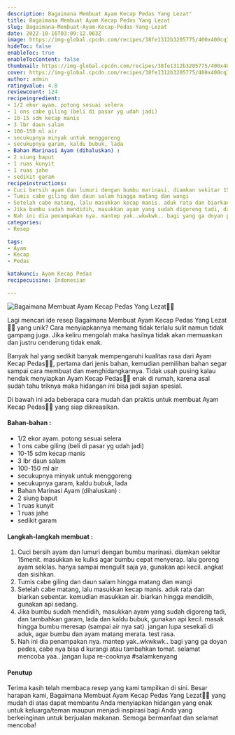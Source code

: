 ```yaml
---
description: Bagaimana Membuat Ayam Kecap Pedas Yang Lezat"
title: Bagaimana Membuat Ayam Kecap Pedas Yang Lezat
slug: Bagaimana-Membuat-Ayam-Kecap-Pedas-Yang-Lezat
date: 2022-10-16T03:09:12.063Z
image: https://img-global.cpcdn.com/recipes/38fe1312b3205775/400x400cq70/photo.jpg
hideToc: false
enableToc: true
enableTocContent: false
thumbnail: https://img-global.cpcdn.com/recipes/38fe1312b3205775/400x400cq70/photo.jpg
cover: https://img-global.cpcdn.com/recipes/38fe1312b3205775/400x400cq70/photo.jpg
author: admin
ratingvalue: 4.8
reviewcount: 124
recipeingredient:
- 1/2 ekor ayam. potong sesuai selera
- 1 ons cabe giling (beli di pasar yg udah jadi)
- 10-15 sdm kecap manis
- 3 lbr daun salam
- 100-150 ml air
- secukupnya minyak untuk menggoreng
- secukupnya garam, kaldu bubuk, lada
- Bahan Marinasi Ayam (dihaluskan) :
- 2 siung baput
- 1 ruas kunyit
- 1 ruas jahe
- sedikit garam
recipeinstructions:
- Cuci bersih ayam dan lumuri dengan bumbu marinasi. diamkan sekitar 15menit. masukkan ke kulks agar bumbu cepat menyerap. lalu goreng ayam sekilas. hanya sampai mengulit saja ya, gunakan api kecil. angkat dan sisihkan.
- Tumis cabe giling dan daun salam hingga matang dan wangi
- Setelah cabe matang, lalu masukkan kecap manis. aduk rata dan biarkan sebentar. kemudian masukkan air. biarkan hingga mendidih, gunakan api sedang.
- Jika bumbu sudah mendidih, masukkan ayam yang sudah digoreng tadi, dan tambahkan garam, lada dan kaldu bubuk, gunakan api kecil. masak hingga bumbu meresap (sampai air nya sat). jangan lupa sesekali di aduk, agar bumbu dan ayam matang merata. test rasa.
- Nah ini dia penampakan nya. mantep yak..wkwkwk.. bagi yang ga doyan pedes, cabe nya bisa d kurangi atau tambahkan tomat. selamat mencoba yaa.. jangan lupa re-cooknya #salamkenyang
categories:
- Resep

tags:
- Ayam
- Kecap
- Pedas

katakunci: Ayam Kecap Pedas
recipecuisine: Indonesian

---
```


![Bagaimana Membuat Ayam Kecap Pedas Yang Lezat👩‍🍳](https://img-global.cpcdn.com/recipes/38fe1312b3205775/400x400cq70/photo.jpg)

Lagi mencari ide resep Bagaimana Membuat Ayam Kecap Pedas Yang Lezat👩‍🍳 yang unik? Cara menyiapkannya memang tidak terlalu sulit namun tidak gampang juga. Jika keliru mengolah maka hasilnya tidak akan memuaskan dan justru cenderung tidak enak.

Banyak hal yang sedikit banyak mempengaruhi kualitas rasa dari Ayam Kecap Pedas👩‍🍳, pertama dari jenis bahan, kemudian pemilihan bahan segar sampai cara membuat dan menghidangkannya. Tidak usah pusing kalau hendak menyiapkan Ayam Kecap Pedas👩‍🍳 enak di rumah, karena asal sudah tahu triknya maka hidangan ini bisa jadi sajian spesial.

Di bawah ini ada beberapa cara mudah dan praktis untuk membuat Ayam Kecap Pedas👩‍🍳 yang siap dikreasikan.

<!--inarticleads1-->

#### Bahan-bahan :

- 1/2 ekor ayam. potong sesuai selera
- 1 ons cabe giling (beli di pasar yg udah jadi)
- 10-15 sdm kecap manis
- 3 lbr daun salam
- 100-150 ml air
- secukupnya minyak untuk menggoreng
- secukupnya garam, kaldu bubuk, lada
- Bahan Marinasi Ayam (dihaluskan) :
- 2 siung baput
- 1 ruas kunyit
- 1 ruas jahe
- sedikit garam

<!--inarticleads2-->

#### Langkah-langkah membuat :

1. Cuci bersih ayam dan lumuri dengan bumbu marinasi. diamkan sekitar 15menit. masukkan ke kulks agar bumbu cepat menyerap. lalu goreng ayam sekilas. hanya sampai mengulit saja ya, gunakan api kecil. angkat dan sisihkan.
1. Tumis cabe giling dan daun salam hingga matang dan wangi
1. Setelah cabe matang, lalu masukkan kecap manis. aduk rata dan biarkan sebentar. kemudian masukkan air. biarkan hingga mendidih, gunakan api sedang.
1. Jika bumbu sudah mendidih, masukkan ayam yang sudah digoreng tadi, dan tambahkan garam, lada dan kaldu bubuk, gunakan api kecil. masak hingga bumbu meresap (sampai air nya sat). jangan lupa sesekali di aduk, agar bumbu dan ayam matang merata. test rasa.
1. Nah ini dia penampakan nya. mantep yak..wkwkwk.. bagi yang ga doyan pedes, cabe nya bisa d kurangi atau tambahkan tomat. selamat mencoba yaa.. jangan lupa re-cooknya #salamkenyang

#### Penutup

Terima kasih telah membaca resep yang kami tampilkan di sini. Besar harapan kami, Bagaimana Membuat Ayam Kecap Pedas Yang Lezat👩‍🍳 yang mudah di atas dapat membantu Anda menyiapkan hidangan yang enak untuk keluarga/teman maupun menjadi inspirasi bagi Anda yang berkeinginan untuk berjualan makanan. Semoga bermanfaat dan selamat mencoba!
